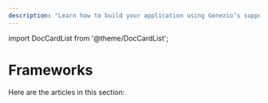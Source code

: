 ```yaml
---
description: "Learn how to build your application using Genezio’s supported frameworks, including Express.js, Next.js, or serverless functions. Discover the best practices for efficient, scalable, and typesafe development"
---
```


import DocCardList from '@theme/DocCardList';

# Frameworks

<head>
  <title>Frameworks | Genezio Documentation</title>
</head>

Here are the articles in this section:

<DocCardList />
